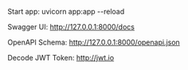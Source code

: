 Start app:
uvicorn app:app --reload 

Swagger UI:
http://127.0.0.1:8000/docs

OpenAPI Schema:
http://127.0.0.1:8000/openapi.json

Decode JWT Token:
http://jwt.io
